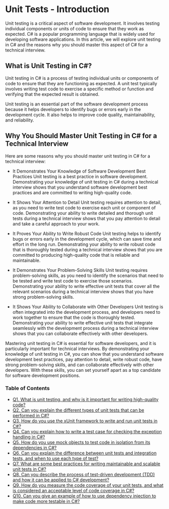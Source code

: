 # Unit Tests - Introduction

Unit testing is a critical aspect of software development. It involves testing individual components or units of code to ensure that they work as expected. C# is a popular programming language that is widely used for developing software applications. In this article, we will explore unit testing in C# and the reasons why you should master this aspect of C# for a technical interview.

## What is Unit Testing in C#?

Unit testing in C# is a process of testing individual units or components of code to ensure that they are functioning as expected. A unit test typically involves writing test code to exercise a specific method or function and verifying that the expected result is obtained.

Unit testing is an essential part of the software development process because it helps developers to identify bugs or errors early in the development cycle. It also helps to improve code quality, maintainability, and reliability.

## Why You Should Master Unit Testing in C# for a Technical Interview

Here are some reasons why you should master unit testing in C# for a technical interview:

+ It Demonstrates Your Knowledge of Software Development Best Practices
Unit testing is a best practice in software development. Demonstrating your knowledge of unit testing in C# during a technical interview shows that you understand software development best practices and are committed to writing high-quality code.

+ It Shows Your Attention to Detail
Unit testing requires attention to detail, as you need to write test code to exercise each unit or component of code. Demonstrating your ability to write detailed and thorough unit tests during a technical interview shows that you pay attention to detail and take a careful approach to your work.

+ It Proves Your Ability to Write Robust Code
Unit testing helps to identify bugs or errors early in the development cycle, which can save time and effort in the long run. Demonstrating your ability to write robust code that is thoroughly tested during a technical interview shows that you are committed to producing high-quality code that is reliable and maintainable.

+ It Demonstrates Your Problem-Solving Skills
Unit testing requires problem-solving skills, as you need to identify the scenarios that need to be tested and write test code to exercise those scenarios. Demonstrating your ability to write effective unit tests that cover all the relevant scenarios during a technical interview shows that you have strong problem-solving skills.

+ It Shows Your Ability to Collaborate with Other Developers
Unit testing is often integrated into the development process, and developers need to work together to ensure that the code is thoroughly tested. Demonstrating your ability to write effective unit tests that integrate seamlessly with the development process during a technical interview shows that you can collaborate effectively with other developers.


Mastering unit testing in C# is essential for software developers, and it is particularly important for technical interviews. By demonstrating your knowledge of unit testing in C#, you can show that you understand software development best practices, pay attention to detail, write robust code, have strong problem-solving skills, and can collaborate effectively with other developers. With these skills, you can set yourself apart as a top candidate for software development positions.

### Table of Contents
+ [Q1. What is unit testing, and why is it important for writing high-quality code?](https://github.com/rcallaby/CSharp-Interview-Questions/blob/main/Unit-Tests/UT-Question1.md)
+ [Q2. Can you explain the different types of unit tests that can be performed in C#?](https://github.com/rcallaby/CSharp-Interview-Questions/blob/main/Unit-Tests/UT-Question2.md)
+ [Q3. How do you use the xUnit framework to write and run unit tests in C#?](https://github.com/rcallaby/CSharp-Interview-Questions/blob/main/Unit-Tests/UT-Question3.md)
+ [Q4. Can you explain how to write a test case for checking the exception handling in C#?](https://github.com/rcallaby/CSharp-Interview-Questions/blob/main/Unit-Tests/UT-Question4.md)
+ [Q5. How do you use mock objects to test code in isolation from its dependencies in C#?](https://github.com/rcallaby/CSharp-Interview-Questions/blob/main/Unit-Tests/UT-Question5.md)
+ [Q6. Can you explain the difference between unit tests and integration tests, and when to use each type of test?](https://github.com/rcallaby/CSharp-Interview-Questions/blob/main/Unit-Tests/UT-Question6.md)
+ [Q7. What are some best practices for writing maintainable and scalable unit tests in C#?](https://github.com/rcallaby/CSharp-Interview-Questions/blob/main/Unit-Tests/UT-Question7.md)
+ [Q8. Can you describe the process of test-driven development (TDD) and how it can be applied to C# development?](https://github.com/rcallaby/CSharp-Interview-Questions/blob/main/Unit-Tests/UT-Question8.md)
+ [Q9. How do you measure the code coverage of your unit tests, and what is considered an acceptable level of code coverage in C#?](https://github.com/rcallaby/CSharp-Interview-Questions/blob/main/Unit-Tests/UT-Question9.md)
+ [Q10. Can you give an example of how to use dependency injection to make code more testable in C#?](https://github.com/rcallaby/CSharp-Interview-Questions/blob/main/Unit-Tests/UT-Question10.md)